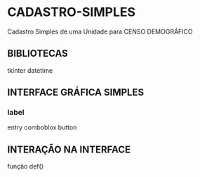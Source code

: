 # CADASTRO-SIMPLES
Cadastro Simples de uma Unidade para CENSO DEMOGRÁFICO

## BIBLIOTECAS 
tkinter
datetime

## INTERFACE GRÁFICA SIMPLES
### label
entry
comboblox
button

## INTERAÇÃO NA INTERFACE
função def()
